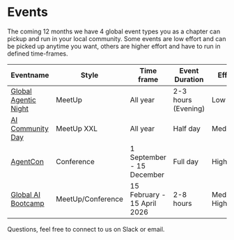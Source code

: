 # Events

The coming 12 months we have 4 global event types you as a chapter can pickup and run in your local community. Some events are low effort and can be picked up anytime you want, others are higher effort and have to run in defined time-frames.


| Eventname | Style | Time frame | Event Duration | Effort |
| --- | --- | --- | --- | --- | 
| [Global Agentic Night](/agentic-nights.md) | MeetUp | All year  | 2-3 hours (Evening) | Low |
| [AI Community Day](/ai-community-day.md) | MeetUp XXL | All year | Half day | Medium |
| [AgentCon](/agentcon/) | Conference | 1 September - 15 December | Full day | High |
| [Global AI Bootcamp](/global-ai-bootcamp-2026.md) | MeetUp/Conference | 15 February - 15 April 2026  | 2-8 hours | Medium-High |

Questions, feel free to connect to us on Slack or email.